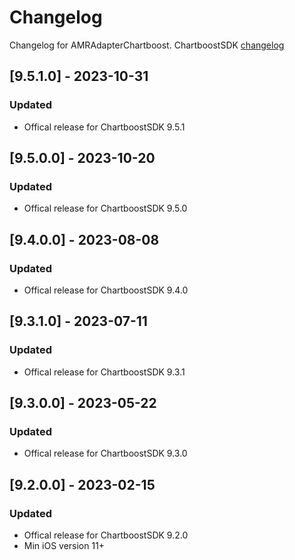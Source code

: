# Changelog

Changelog for AMRAdapterChartboost. 
ChartboostSDK [changelog](https://answers.chartboost.com/en-us/child_article/ios)

## [9.5.1.0] - 2023-10-31
### Updated
- Offical release for ChartboostSDK 9.5.1


## [9.5.0.0] - 2023-10-20
### Updated
- Offical release for ChartboostSDK 9.5.0

## [9.4.0.0] - 2023-08-08
### Updated
- Offical release for ChartboostSDK 9.4.0

## [9.3.1.0] - 2023-07-11
### Updated
- Offical release for ChartboostSDK 9.3.1

## [9.3.0.0] - 2023-05-22
### Updated
- Offical release for ChartboostSDK 9.3.0

## [9.2.0.0] - 2023-02-15
### Updated
- Offical release for ChartboostSDK 9.2.0
- Min iOS version 11+
